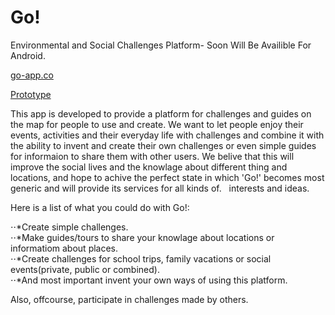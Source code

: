 # Go!

Environmental and Social Challenges Platform- Soon Will Be Availible For Android.

<a href="http://go-app.co">go-app.co</a>

<a href="https://invis.io/7F9ORADAW">Prototype</a>

 This app is developed to provide a platform for challenges and guides on the map for people to use and create.
 We want to let people enjoy their events, activities and their everyday life with challenges and combine it with the
 ability to invent and create their own challenges or even simple guides for informaion to share them with other users.
 We belive that this will improve the social lives and the knowlage about different thing and locations, 
 and hope to achive the perfect state in which 'Go!' becomes most generic and will provide its services for all kinds of.   interests and ideas.
 
 Here is a list of what you could do with Go!:
 
 ⋅⋅*Create simple challenges.  
 ⋅⋅*Make guides/tours to share your knowlage about locations or informatiom about places.  
 ⋅⋅*Create challenges for school trips, family vacations or social events(private, public or combined).  
 ⋅⋅*And most important invent your own ways of using this platform.  
 
 
 
 Also, offcourse,  participate in challenges made by others.

